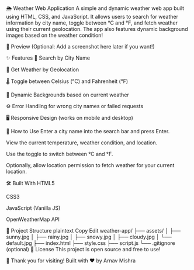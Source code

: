 🌦️ Weather Web Application
A simple and dynamic weather web app built using HTML, CSS, and JavaScript.
It allows users to search for weather information by city name, toggle between °C and °F, and fetch weather using their current geolocation.
The app also features dynamic background images based on the weather condition!

📸 Preview
(Optional: Add a screenshot here later if you want!)

✨ Features
🔎 Search by City Name

📍 Get Weather by Geolocation

🌡️ Toggle between Celsius (°C) and Fahrenheit (°F)

🎨 Dynamic Backgrounds based on current weather

⚙️ Error Handling for wrong city names or failed requests

🖥️ Responsive Design (works on mobile and desktop)

🚀 How to Use
Enter a city name into the search bar and press Enter.

View the current temperature, weather condition, and location.

Use the toggle to switch between °C and °F.

Optionally, allow location permission to fetch weather for your current location.

🛠️ Built With
HTML5

CSS3

JavaScript (Vanilla JS)

OpenWeatherMap API

📂 Project Structure
plaintext
Copy
Edit
weather-app/
├── assets/
│   ├── sunny.jpg
│   ├── rainy.jpg
│   ├── snowy.jpg
│   ├── cloudy.jpg
│   └── default.jpg
├── index.html
├── style.css
├── script.js
└── .gitignore (optional)
📜 License
This project is open source and free to use!

🙌 Thank you for visiting!
Built with ❤️ by Arnav Mishra
